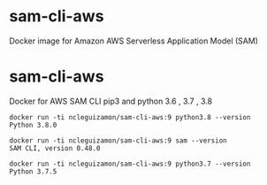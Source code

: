 # sam-cli-aws
Docker image for Amazon AWS Serverless Application Model (SAM)

# sam-cli-aws
Docker for AWS SAM CLI pip3 and python 3.6 , 3.7 , 3.8

```
docker run -ti ncleguizamon/sam-cli-aws:9 python3.8 --version
Python 3.8.0

```
```
docker run -ti ncleguizamon/sam-cli-aws:9 sam --version
SAM CLI, version 0.48.0

```
```
docker run -ti ncleguizamon/sam-cli-aws:9 python3.7 --version
Python 3.7.5
```
